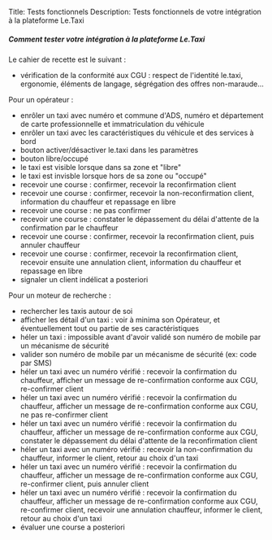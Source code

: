 Title: Tests fonctionnels 
Description: Tests fonctionnels de votre intégration à la plateforme Le.Taxi

##### Comment tester votre intégration à la plateforme Le.Taxi

  Le cahier de recette est le suivant :
 - vérification de la conformité aux CGU : respect de l'identité le.taxi, ergonomie, éléments de langage, ségrégation des offres non-maraude...

Pour un opérateur :
 - enrôler un taxi avec numéro et commune d'ADS, numéro et département de carte professionnelle et immatriculation du véhicule
 - enrôler un taxi avec les caractéristiques du véhicule et des services à bord
 - bouton activer/désactiver le.taxi dans les paramètres
 - bouton libre/occupé
 - le taxi est visible lorsque dans sa zone et "libre"
 - le taxi est invisble lorsque hors de sa zone ou "occupé"
 - recevoir une course : confirmer, recevoir la reconfirmation client
 - recevoir une course : confirmer, recevoir la non-reconfirmation client, information du chauffeur et repassage en libre
 - recevoir une course : ne pas confirmer
 - recevoir une course : constater le dépassement du délai d'attente de la confirmation par le chauffeur
 - recevoir une course : confirmer, recevoir la reconfirmation client, puis annuler chauffeur
 - recevoir une course : confirmer, recevoir la reconfirmation client, recevoir ensuite une annulation client, information du chauffeur et repassage en libre 
 - signaler un client indélicat a posteriori

Pour un moteur de recherche :
 - rechercher les taxis autour de soi
 - afficher les détail d'un taxi : voir à minima son Opérateur, et éventuellement tout ou partie de ses caractéristiques
 - héler un taxi : impossible avant d'avoir validé son numéro de mobile par un mécanisme de sécurité
 - valider son numéro de mobile par un mécanisme de sécurité (ex: code par SMS)
 - héler un taxi avec un numéro vérifié : recevoir la confirmation du chauffeur, afficher un message de re-confirmation conforme aux CGU, re-confirmer client
 - héler un taxi avec un numéro vérifié : recevoir la confirmation du chauffeur, afficher un message de re-confirmation conforme aux CGU, ne pas re-confirmer client
 - héler un taxi avec un numéro vérifié : recevoir la confirmation du chauffeur, afficher un message de re-confirmation conforme aux CGU, constater le dépassement du délai d'attente de la reconfirmation client
 - héler un taxi avec un numéro vérifié : recevoir la non-confirmation du chauffeur, informer le client, retour au choix d'un taxi
 - héler un taxi avec un numéro vérifié : recevoir la confirmation du chauffeur, afficher un message de re-confirmation conforme aux CGU, re-confirmer client, puis annuler client
 - héler un taxi avec un numéro vérifié : recevoir la confirmation du chauffeur, afficher un message de re-confirmation conforme aux CGU, re-confirmer client, recevoir une annulation chauffeur, informer le client, retour au choix d'un taxi
 - évaluer une course a posteriori


